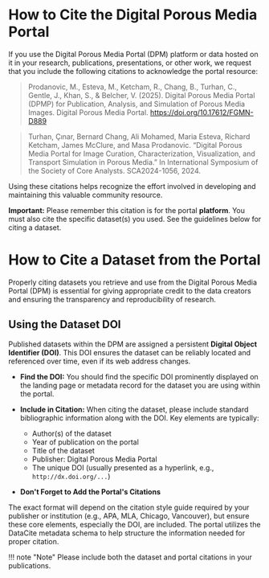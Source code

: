 # How to Cite the Digital Porous Media Portal

If you use the Digital Porous Media Portal (DPM) platform or data hosted on it in your research, publications, presentations, or other work, we request that you include the following citations to acknowledge the portal resource:

> Prodanovic, M., Esteva, M., Ketcham, R., Chang, B., Turhan, C., Gentle, J., Khan, S., & Belcher, V. (2025). Digital Porous Media Portal (DPMP) for Publication, Analysis, and Simulation of Porous Media Images. Digital Porous Media Portal. https://doi.org/10.17612/FGMN-D889 


> Turhan, Çınar, Bernard Chang, Ali Mohamed, Maria Esteva, Richard Ketcham, James McClure, and Masa Prodanovic. “Digital Porous Media Portal for Image Curation, Characterization, Visualization, and Transport Simulation in Porous Media.” In International Symposium of the Society of Core Analysts. SCA2024-1056, 2024.


Using these citations helps recognize the effort involved in developing and maintaining this valuable community resource.

**Important:** Please remember this citation is for the portal **platform**. You must also cite the specific dataset(s) you used. See the guidelines below for citing a dataset.

# How to Cite a Dataset from the Portal

Properly citing datasets you retrieve and use from the Digital Porous Media Portal (DPM) is essential for giving appropriate credit to the data creators and ensuring the transparency and reproducibility of research.

## Using the Dataset DOI

Published datasets within the DPM are assigned a persistent **Digital Object Identifier (DOI)**. This DOI ensures the dataset can be reliably located and referenced over time, even if its web address changes.


* **Find the DOI:** You should find the specific DOI prominently displayed on the landing page or metadata record for the dataset you are using within the portal.
* **Include in Citation:** When citing the dataset, please include standard bibliographic information along with the DOI. Key elements are typically:
    * Author(s) of the dataset
    * Year of publication on the portal
    * Title of the dataset
    * Publisher: Digital Porous Media Portal
    * The unique DOI (usually presented as a hyperlink, e.g., `http://dx.doi.org/...`)

* **Don't Forget to Add the Portal's Citations** 

The exact format will depend on the citation style guide required by your publisher or institution (e.g., APA, MLA, Chicago, Vancouver), but ensure these core elements, especially the DOI, are included. The portal utilizes the DataCite metadata schema to help structure the information needed for proper citation. 

!!! note "Note"
    Please include both the dataset and portal citations in your publications.


